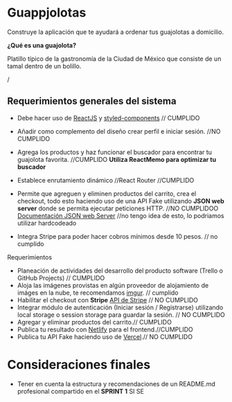 # Guappjolotas

Construye la aplicación que te ayudará a ordenar tus guajolotas a domicilio.

**¿Qué es una guajolota?**

Platillo típico de la gastronomía de la Ciudad de México que consiste de un tamal dentro de un bolillo.

/

## Requerimientos generales del sistema

- Debe hacer uso de [ReactJS](https://es.reactjs.org/) y [styled-components](https://styled-components.com/)
  // CUMPLIDO

- Añadir como complemento del diseño crear perfil e iniciar sesión.
  //NO CUMPLIDO

- Agrega los productos y haz funcionar el buscador para encontrar tu guajolota favorita.
  //CUMPLIDO
  **Utiliza ReactMemo para optimizar tu buscador**

- Establece enrutamiento dinámico //React Router
  //CUMPLIDO

- Permite que agreguen y eliminen productos del carrito, crea el checkout, todo esto haciendo uso de una API Fake utilizando **JSON web server** donde se permita ejecutar peticiones HTTP.
  //NO CUMPLIDOO
  [Documentación JSON web Server](https://github.com/typicode/json-server) //no tengo idea de esto, lo podriamos utilizar hardcodeado

- Integra Stripe para poder hacer cobros mínimos desde 10 pesos. // no cumplido

Requerimientos

- Planeación de actividades del desarrollo del producto software (Trello o GitHub Projects) // CUMPLIDO
- Aloja las imágenes provistas en algún proveedor de alojamiento de imáges en la nube, te recomendamos [imgur](https://imgur.com/). // cumplido
- Habilitar el checkout con **Stripe** [API de Stripe](https://stripe.com/docs/api) // NO CUMPLIDO
- Integrar módulo de autenticación (Iniciar sesión / Registrarse) utilizando local storage o session storage para guardar la sesión. // NO CUMPLIDO
- Agregar y eliminar productos del carrito.// CUMPLIDO
- Publica tu resultado con [Netlify](https://www.netlify.com/) para el frontend.//CUMPLIDO
- Publica tu API Fake haciendo uso de [Vercel](https://vercel.com/).// NO CUMPLIDO

# Consideraciones finales

- Tener en cuenta la estructura y recomendaciones de un README.md profesional compartido en el **SPRINT 1** SI SE
